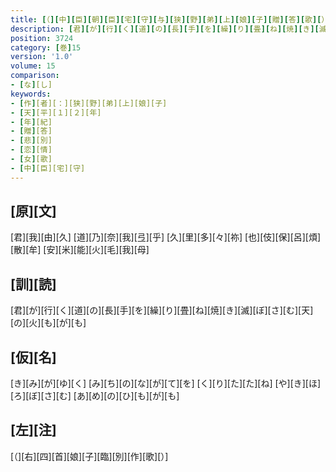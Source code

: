 ```yaml
---
title: [（][中][臣][朝][臣][宅][守][与][狭][野][弟][上][娘][子][贈][答][歌][）]
description: [君][が][行][く][道][の][長][手][を][繰][り][畳][ね][焼][き][滅][ぼ][さ][む][天][の][火][も][が][も]
position: 3724
category: [巻]15
version: '1.0'
volume: 15
comparison:
- [な][し]
keywords:
- [作][者][：][狭][野][弟][上][娘][子]
- [天][平][１][２][年]
- [年][紀]
- [贈][答]
- [悲][別]
- [恋][情]
- [女][歌]
- [中][臣][宅][守]
---
```


## [原][文]

[君][我][由][久] [道][乃][奈][我][弖][乎] [久][里][多][々][祢] [也][伎][保][呂][煩][散][牟] [安][米][能][火][毛][我][母]

## [訓][読]

[君][が][行][く][道][の][長][手][を][繰][り][畳][ね][焼][き][滅][ぼ][さ][む][天][の][火][も][が][も]

## [仮][名]

[き][み][が][ゆ][く] [み][ち][の][な][が][て][を] [く][り][た][た][ね] [や][き][ほ][ろ][ぼ][さ][む] [あ][め][の][ひ][も][が][も]

## [左][注]

[（][右][四][首][娘][子][臨][別][作][歌][）]
